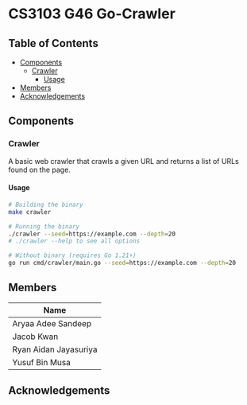 # CS3103 G46 Go-Crawler

<!-- omit in toc -->
## Table of Contents

- [Components](#components)
  - [Crawler](#crawler)
    - [Usage](#usage)
- [Members](#members)
- [Acknowledgements](#acknowledgements)

## Components

### Crawler

A basic web crawler that crawls a given URL and returns a list of URLs found on the page.

#### Usage

```bash
# Building the binary
make crawler

# Running the binary
./crawler --seed=https://example.com --depth=20
# ./crawler --help to see all options

# Without binary (requires Go 1.21+)
go run cmd/crawler/main.go --seed=https://example.com --depth=20
```

## Members

| **Name**              |
| --------------------- |
| Aryaa Adee Sandeep    |
| Jacob Kwan            |
| Ryan Aidan Jayasuriya |
| Yusuf Bin Musa        |

## Acknowledgements
